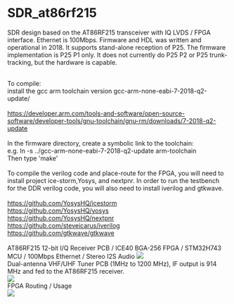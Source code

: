 # SDR_at86rf215
SDR design based on the AT86RF215 transceiver with IQ LVDS / FPGA interface. Ethernet is 100Mbps.
Firmware and HDL was written and operational in 2018. It supports stand-alone reception of P25. The firmware implementation is P25 P1 only. It does not currently do P25 P2 or P25 trunk-tracking, but the hardware is capable.

<BR>To compile:
<BR>install the gcc arm toolchain version gcc-arm-none-eabi-7-2018-q2-update/   
<BR>https://developer.arm.com/tools-and-software/open-source-software/developer-tools/gnu-toolchain/gnu-rm/downloads/7-2018-q2-update
<BR><BR>In the firmware directory, create a symbolic link to the toolchain: 
<BR>e.g.  ln -s ../gcc-arm-none-eabi-7-2018-q2-update  arm-toolchain
<BR>Then type 'make'
<BR>
<BR>
To compile the verilog code and place-route for the FPGA, you will need to install project ice-storm,Yosys, and nextpnr. In order to run the testbench for the DDR verilog code, you will also need to install iverilog and gtkwave.
<BR>
<BR>https://github.com/YosysHQ/icestorm
<BR>https://github.com/YosysHQ/yosys
<BR>https://github.com/YosysHQ/nextpnr
<BR>https://github.com/steveicarus/iverilog
<BR>https://github.com/gtkwave/gtkwave
<BR><BR>
AT86RF215 12-bit I/Q Receiver PCB / ICE40 BGA-256 FPGA / STM32H743 MCU / 100Mbps Ethernet / Stereo I2S Audio
<img src="https://raw.githubusercontent.com/tvelliott/SDR_at86rf215/main/images/SDR_at86rf215.png">
<BR>
Dual-antenna VHF/UHF Tuner PCB (1MHz to 1200 MHz), IF output is 914 MHz and fed to the AT86RF215 receiver.
<BR>
<img src="https://github.com/tvelliott/SDR_at86rf215/blob/main/images/ext_tuner_pcb.png">
<BR>
FPGA Routing / Usage
<BR>
<img src="https://github.com/tvelliott/SDR_at86rf215/blob/main/images/fpga_place1.png">
